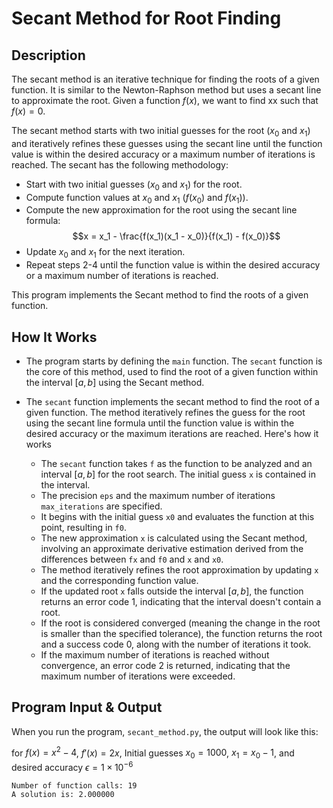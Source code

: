 # Secant Method for Root Finding

## Description

The secant method is an iterative technique for finding the roots of a given function. It is similar to the Newton-Raphson method but uses a secant line to approximate the root. Given a function $f(x)$, we want to find xx such that $f(x)=0$.

The secant method starts with two initial guesses for the root ($x_0$​ and $x_1$​) and iteratively refines these guesses using the secant line until the function value is within the desired accuracy or a maximum number of iterations is reached.
The secant has the following methodology:
- Start with two initial guesses ($x_0$​ and $x_1$​) for the root.
- Compute function values at $x_0$ and $x_1$​ ($f(x_0)$ and $f(x_1)$).
- Compute the new approximation for the root using the secant line formula:
$$x = x_1 - \frac{f(x_1)(x_1 - x_0)}{f(x_1) - f(x_0)}$$
- Update $x_0$​ and $x_1$​ for the next iteration.
- Repeat steps 2-4 until the function value is within the desired accuracy or a maximum number of iterations is reached.


This program implements the Secant method to find the roots of a given function.

## How It Works

- The program starts by defining the `main` function. The `secant` function is the core of this method, used to find the root of a given function within the interval $[a, b]$ using the Secant method.

- The `secant` function implements the secant method to find the root of a given function. The method iteratively refines the guess for the root using the secant line formula until the function value is within the desired accuracy or the maximum iterations are reached.  Here's how it works
    - The `secant` function takes `f` as the function to be analyzed and an interval $[a, b]$ for the root search. The initial guess `x` is contained in the interval.
    - The precision `eps` and the maximum number of iterations `max_iterations` are specified.
    - It begins with the initial guess `x0` and evaluates the function at this point, resulting in `f0`.
    - The new approximation `x` is calculated using the Secant method, involving an approximate derivative estimation derived from the differences between `fx` and `f0` and `x` and `x0`.
    - The method iteratively refines the root approximation by updating `x` and the corresponding function value.
    - If the updated root `x` falls outside the interval $[a, b]$, the function returns an error code 1, indicating that the interval doesn't contain a root.
    - If the root is considered converged (meaning the change in the root is smaller than the specified tolerance), the function returns the root and a success code 0, along with the number of iterations it took.
    - If the maximum number of iterations is reached without convergence, an error code 2 is returned, indicating that the maximum number of iterations were exceeded.

## Program Input & Output

When you run the program, `secant_method.py`, the output will look like this:

for $f(x) = x^2 - 4$, $f'(x) = 2x$, Initial guesses $x_0 = 1000$, $x_1 = x_0 - 1$, and desired accuracy $\epsilon = 1 \times 10^{-6}$
```
Number of function calls: 19
A solution is: 2.000000
```